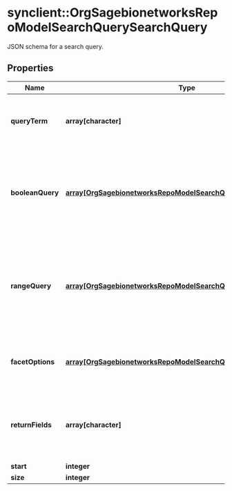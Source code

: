 # synclient::OrgSagebionetworksRepoModelSearchQuerySearchQuery

JSON schema for a search query.

## Properties
Name | Type | Description | Notes
------------ | ------------- | ------------- | -------------
**queryTerm** | **array[character]** | The free text search terms. This will search the name of the Entity and its Wiki contents | [optional] 
**booleanQuery** | [**array[OrgSagebionetworksRepoModelSearchQueryKeyValue]**](org.sagebionetworks.repo.model.search.query.KeyValue.md) | One or more key-value pairs that define a boolean search. Multiple expressions are joined with a top-level AND. Key is the facet field name, value is the facet value. | [optional] 
**rangeQuery** | [**array[OrgSagebionetworksRepoModelSearchQueryKeyRange]**](org.sagebionetworks.repo.model.search.query.KeyRange.md) | One or more key-value-range filters that filter values of a key based on the specified range where min&lt;&#x3D;value&lt;&#x3D;max. Multiple expressions are joined with a top-level AND. | [optional] 
**facetOptions** | [**array[OrgSagebionetworksRepoModelSearchQuerySearchFacetOption]**](org.sagebionetworks.repo.model.search.query.SearchFacetOption.md) | Specify which fields should be returned as facets and the format of the results for each field | [optional] 
**returnFields** | **array[character]** | Specifies the document fields to include in the response. By default, only the document ids of the hits are returned. | [optional] 
**start** | **integer** |  | [optional] 
**size** | **integer** |  | [optional] 


